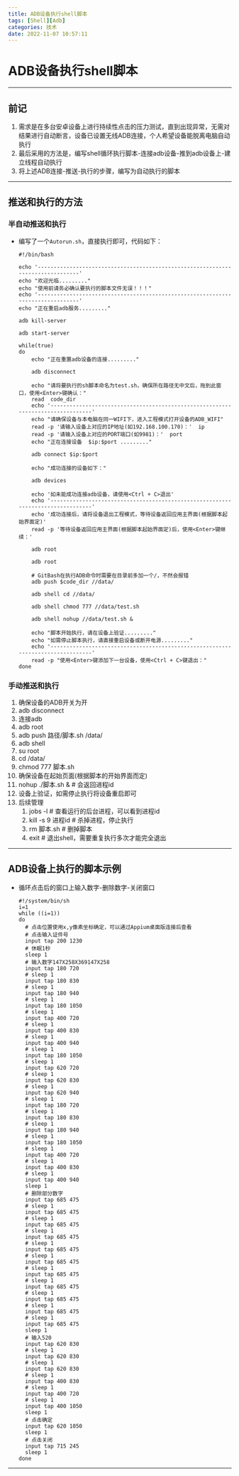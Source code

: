 ```yaml
---
title: ADB设备执行shell脚本
tags: [Shell][Adb]
categories: 技术
date: 2022-11-07 10:57:11
---
```


# ADB设备执行shell脚本

------

## 前记

1. 需求是在多台安卓设备上进行持续性点击的压力测试，直到出现异常，无需对结果进行自动断言，设备已设置无线ADB连接，个人希望设备能脱离电脑自动执行
2. 最后采用的方法是，编写shell循环执行脚本-连接adb设备-推到adb设备上-建立线程自动执行
3. 将上述ADB连接-推送-执行的步骤，编写为自动执行的脚本

<!--more-->

------

## 推送和执行的方法

### 半自动推送和执行

- 编写了一个`Autorun.sh`，直接执行即可，代码如下：

  ```shell
  #!/bin/bash
  
  echo '--------------------------------------------------------------------------------'
  echo "欢迎光临........."
  echo "使用前请务必确认要执行的脚本文件无误！！！"
  echo '--------------------------------------------------------------------------------'
  echo "正在重启adb服务........."
  
  adb kill-server
  
  adb start-server
  
  while(true)
  do
      echo "正在重置adb设备的连接........."
  
      adb disconnect
  
      echo "请将要执行的sh脚本命名为test.sh，确保所在路径无中文后，拖到此窗口，使用<Enter>键确认："
      read  code_dir
      echo '--------------------------------------------------------------------------------'
      echo "请确保设备与本电脑在同一WIFI下，进入工程模式打开设备的ADB_WIFI"
      read -p '请输入设备上对应的IP地址(如192.168.100.170)：'  ip
      read -p '请输入设备上对应的PORT端口(如9981)：'  port	
      echo "正在连接设备  $ip:$port ........."
  
      adb connect $ip:$port
  
      echo "成功连接的设备如下："
  
      adb devices
  
      echo '如未能成功连接adb设备，请使用<Ctrl + C>退出'
      echo '--------------------------------------------------------------------------------'
      echo '成功连接后，请将设备退出工程模式，等待设备返回应用主界面(根据脚本起始界面定)'
      read -p '等待设备返回应用主界面(根据脚本起始界面定)后，使用<Enter>键继续：'
  
      adb root
  
      adb root
  
      # GitBash在执行ADB命令时需要在目录前多加一个/，不然会报错
      adb push $code_dir //data/
  
      adb shell cd //data/
  
      adb shell chmod 777 //data/test.sh
  
      adb shell nohup //data/test.sh &
  
      echo "脚本开始执行，请在设备上验证........."
      echo "如需停止脚本执行，请直接重启设备或断开电源........."
      echo '--------------------------------------------------------------------------------'
      read -p "使用<Enter>键添加下一台设备，使用<Ctrl + C>键退出："
  done
  ```



### 手动推送和执行

1. 确保设备的ADB开关为开
2. adb disconnect
3. 连接adb
4. adb root
5. adb push 路径/脚本.sh /data/
6. adb shell
7. su root
8. cd /data/
9. chmod 777 脚本.sh
10. 确保设备在起始页面(根据脚本的开始界面而定)
11. nohup ./脚本.sh &  # 会返回进程id
12. 设备上验证，如需停止执行将设备重启即可
13. 后续管理
    1. jobs -l # 查看运行的后台进程，可以看到进程id
    2. kill -s 9 进程id # 杀掉进程，停止执行
    3. rm 脚本.sh  # 删掉脚本
    4. exit  # 退出shell，需要重复执行多次才能完全退出



------

## ADB设备上执行的脚本示例

- 循环点击后的窗口上输入数字-删除数字-关闭窗口

  ```shell
  #!/system/bin/sh
  i=1
  while ((i=1))
  do
  	# 点击位置使用x,y像素坐标确定，可以通过Appium桌面版连接后查看
  	# 点击输入证件号
  	input tap 200 1230
  	# 休眠1秒
  	sleep 1
  	# 输入数字147X258X369147X258
  	input tap 180 720
  	# sleep 1
  	input tap 180 830
  	# sleep 1
  	input tap 180 940
  	# sleep 1
  	input tap 180 1050
  	# sleep 1
  	input tap 400 720
  	# sleep 1
  	input tap 400 830
  	# sleep 1
  	input tap 400 940
  	# sleep 1
  	input tap 180 1050
  	# sleep 1
  	input tap 620 720
  	# sleep 1
  	input tap 620 830
  	# sleep 1
  	input tap 620 940
  	# sleep 1
  	input tap 180 720
  	# sleep 1
  	input tap 180 830
  	# sleep 1
  	input tap 180 940
  	# sleep 1
  	input tap 180 1050
  	# sleep 1
  	input tap 400 720
  	# sleep 1
  	input tap 400 830
  	# sleep 1
  	input tap 400 940
  	sleep 1
  	# 删除部分数字
  	input tap 685 475
  	# sleep 1
  	input tap 685 475
  	# sleep 1
  	input tap 685 475
  	# sleep 1
  	input tap 685 475
  	# sleep 1
  	input tap 685 475
  	# sleep 1
  	input tap 685 475
  	# sleep 1
  	input tap 685 475
  	# sleep 1
  	input tap 685 475
  	# sleep 1
  	input tap 685 475
  	# sleep 1
  	input tap 685 475
  	# sleep 1
  	input tap 685 475
  	sleep 1
  	# 输入520
  	input tap 620 830
  	# sleep 1
  	input tap 620 830
  	# sleep 1
  	input tap 620 830
  	# sleep 1
  	input tap 400 830
  	# sleep 1
  	input tap 400 720
  	# sleep 1
  	input tap 400 1050
  	sleep 1
  	# 点击确定
  	input tap 620 1050
  	sleep 1
  	# 点击关闭
  	input tap 715 245
  	sleep 1
  done
  ```



------


